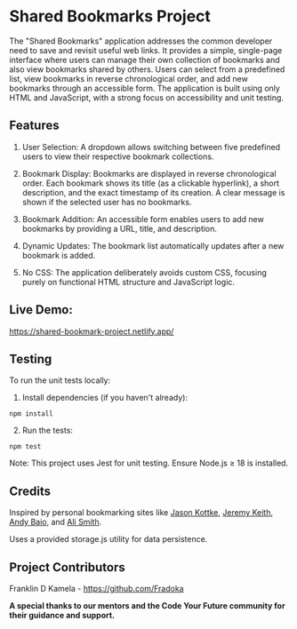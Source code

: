 # Shared Bookmarks Project
The "Shared Bookmarks" application addresses the common developer need to save and revisit useful web links. It provides a simple, single-page interface where users can manage their own collection of bookmarks and also view bookmarks shared by others. Users can select from a predefined list, view bookmarks in reverse chronological order, and add new bookmarks through an accessible form. The application is built using only HTML and JavaScript, with a strong focus on accessibility and unit testing.

## Features
1. User Selection: A dropdown allows switching between five predefined users to view their respective bookmark collections.

2. Bookmark Display: Bookmarks are displayed in reverse chronological order. Each bookmark shows its title (as a clickable hyperlink), a short description, and the exact timestamp of its creation.
A clear message is shown if the selected user has no bookmarks.

3. Bookmark Addition: An accessible form enables users to add new bookmarks by providing a URL, title, and description.

4. Dynamic Updates: The bookmark list automatically updates after a new bookmark is added.

5. No CSS: The application deliberately avoids custom CSS, focusing purely on functional HTML structure and JavaScript logic.

## Live Demo: 
https://shared-bookmark-project.netlify.app/

## Testing
To run the unit tests locally:

1. Install dependencies (if you haven't already):

```npm install```

2. Run the tests:

```npm test```

Note: This project uses Jest for unit testing. Ensure Node.js ≥ 18 is installed.

## Credits
Inspired by personal bookmarking sites like [Jason Kottke](https://kottke.org/), [Jeremy Keith](https://adactio.com/links), [Andy Baio](https://waxy.org/category/links/), and [Ali Smith](https://bookmarks.alasdairsmith.co.uk/).

Uses a provided storage.js utility for data persistence.

## Project Contributors

Franklin D Kamela - https://github.com/Fradoka

**A special thanks to our mentors and the Code Your Future community for their guidance and support.**